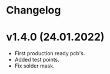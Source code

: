 # Changelog


# v1.4.0 (24.01.2022)

- First production ready pcb's.
- Added test points.
- Fix solder mask.
